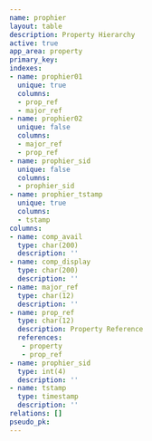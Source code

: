 ```yaml
---
name: prophier
layout: table
description: Property Hierarchy
active: true
app_area: property
primary_key: 
indexes:
- name: prophier01
  unique: true
  columns:
  - prop_ref
  - major_ref
- name: prophier02
  unique: false
  columns:
  - major_ref
  - prop_ref
- name: prophier_sid
  unique: false
  columns:
  - prophier_sid
- name: prophier_tstamp
  unique: true
  columns:
  - tstamp
columns:
- name: comp_avail
  type: char(200)
  description: ''
- name: comp_display
  type: char(200)
  description: ''
- name: major_ref
  type: char(12)
  description: ''
- name: prop_ref
  type: char(12)
  description: Property Reference
  references:
   - property
   - prop_ref
- name: prophier_sid
  type: int(4)
  description: ''
- name: tstamp
  type: timestamp
  description: ''
relations: []
pseudo_pk: 
---
```


